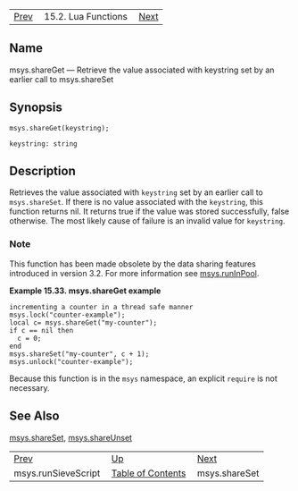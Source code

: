 |     |     |     |
| --- | --- | --- |
| [Prev](lua.ref.msys.runSieveScript)  | 15.2. Lua Functions |  [Next](lua.ref.msys.shareSet.php) |

<a name="lua.ref.msys.shareGet"></a>
## Name

msys.shareGet — Retrieve the value associated with keystring set by an earlier call to msys.shareSet

<a name="idp24727328"></a>
## Synopsis

`msys.shareGet(keystring);`

`keystring: string`<a name="idp24730016"></a>
## Description

Retrieves the value associated with `keystring` set by an earlier call to `msys.shareSet`. If there is no value associated with the `keystring`, this function returns nil. It returns true if the value was stored successfully, false otherwise. The most likely cause of failure is an invalid value for `keystring`.

### Note

This function has been made obsolete by the data sharing features introduced in version 3.2\. For more information see [msys.runInPool](lua.ref.msys.runinpool "msys.runInPool").

<a name="lua.ref.msys.shareGet.example"></a>

**Example 15.33. msys.shareGet example**

```
incrementing a counter in a thread safe manner
msys.lock("counter-example");
local c= msys.shareGet("my-counter");
if c == nil then
  c = 0;
end
msys.shareSet("my-counter", c + 1);
msys.unlock("counter-example");
```

Because this function is in the `msys` namespace, an explicit `require` is not necessary.

<a name="idp24738960"></a>
## See Also

[msys.shareSet](lua.ref.msys.shareSet "msys.shareSet"), [msys.shareUnset](lua.ref.msys.shareUnset.php "msys.shareUnset")

|     |     |     |
| --- | --- | --- |
| [Prev](lua.ref.msys.runSieveScript)  | [Up](lua.function.details.php) |  [Next](lua.ref.msys.shareSet.php) |
| msys.runSieveScript  | [Table of Contents](index) |  msys.shareSet |
